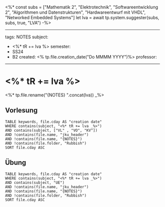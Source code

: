 <%* const subs = ["Mathematik 2", "Elektrotechnik", "Softwareentwicklung 2", "Algorithmen und Datenstrukturen", "Hardwareentwurf mit VHDL", "Networked Embedded Systems"]
let lva = await tp.system.suggester(subs, subs, true, "LVA") -%>

---
tags: NOTES
subject:
  - <%* tR += lva %>
semester:
  - SS24
  - B2
created: <% tp.file.creation_date("Do MMMM YYYY")%>
professor:
---

# <%* tR += lva %>

<%* tp.file.rename("{NOTES} ".concat(lva)) _%> 

## Vorlesung

```dataview
TABLE keywords, file.cday AS "creation date"
WHERE contains(subject, "<%* tR += lva _%>")
AND contains(subject, ["VL" , "VO", "KV"])
AND !contains(file.name, "jku_header")
AND !contains(file.name, "{NOTES}")
AND !contains(file.folder, "Rubbish")
SORT file.cday ASC
```

## Übung

```dataview
TABLE keywords, file.cday AS "creation date"
WHERE contains(subject, "<%* tR += lva _%>")
AND contains(subject, "UE") 
AND !contains(file.name, "jku_header")
AND !contains(file.name, "{NOTES}")
AND !contains(file.folder, "Rubbish")
SORT file.cday ASC
```